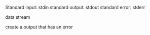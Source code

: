Standard input: stdin
standard output: stdout
standard error: stderr

data stream

create a output that has an error
